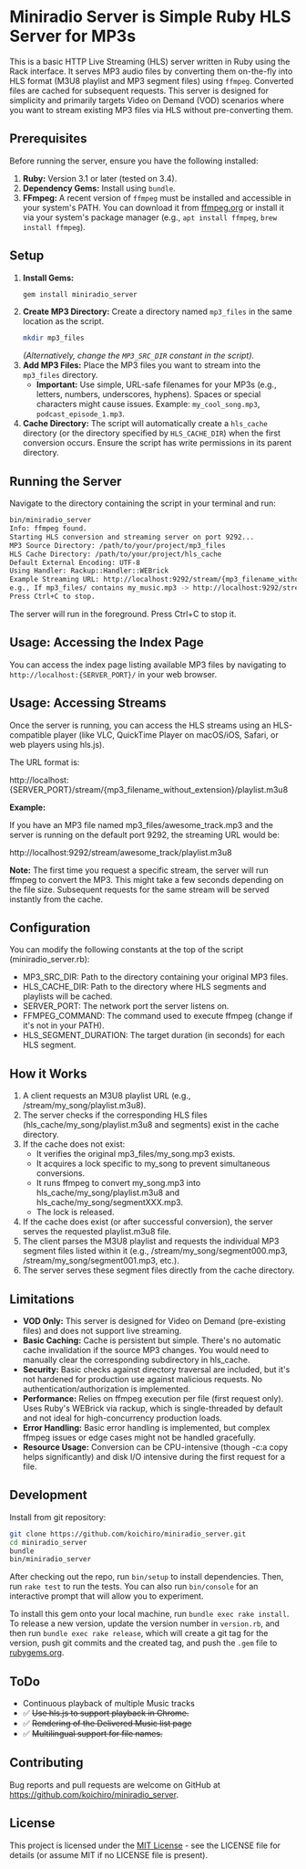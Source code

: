 # Miniradio Server is Simple Ruby HLS Server for MP3s
This is a basic HTTP Live Streaming (HLS) server written in Ruby using the Rack interface. It serves MP3 audio files by converting them on-the-fly into HLS format (M3U8 playlist and MP3 segment files) using `ffmpeg`. Converted files are cached for subsequent requests.
This server is designed for simplicity and primarily targets Video on Demand (VOD) scenarios where you want to stream existing MP3 files via HLS without pre-converting them.

## Prerequisites
Before running the server, ensure you have the following installed:
1.  **Ruby:** Version 3.1 or later (tested on 3.4).
2.  **Dependency Gems:** Install using `bundle`.
3.  **FFmpeg:** A recent version of `ffmpeg` must be installed and accessible in your system's PATH. You can download it from [ffmpeg.org](https://ffmpeg.org/) or install it via your system's package manager (e.g., `apt install ffmpeg`, `brew install ffmpeg`).
## Setup
1.  **Install Gems:**
    ```bash
    gem install miniradio_server
    ```
2.  **Create MP3 Directory:** Create a directory named `mp3_files` in the same location as the script.
    ```bash
    mkdir mp3_files
    ```
    *(Alternatively, change the `MP3_SRC_DIR` constant in the script).*
3.  **Add MP3 Files:** Place the MP3 files you want to stream into the `mp3_files` directory.
    *   **Important:** Use simple, URL-safe filenames for your MP3s (e.g., letters, numbers, underscores, hyphens). Spaces or special characters might cause issues. Example: `my_cool_song.mp3`, `podcast_episode_1.mp3`.
4.  **Cache Directory:** The script will automatically create a `hls_cache` directory (or the directory specified by `HLS_CACHE_DIR`) when the first conversion occurs. Ensure the script has write permissions in its parent directory.

## Running the Server
Navigate to the directory containing the script in your terminal and run:

```bash
bin/miniradio_server
Info: ffmpeg found.
Starting HLS conversion and streaming server on port 9292...
MP3 Source Directory: /path/to/your/project/mp3_files
HLS Cache Directory: /path/to/your/project/hls_cache
Default External Encoding: UTF-8
Using Handler: Rackup::Handler::WEBrick
Example Streaming URL: http://localhost:9292/stream/{mp3_filename_without_extension}/playlist.m3u8
e.g., If mp3_files/ contains my_music.mp3 -> http://localhost:9292/stream/my_music/playlist.m3u8
Press Ctrl+C to stop.
```

The server will run in the foreground. Press Ctrl+C to stop it.

## Usage: Accessing the Index Page

You can access the index page listing available MP3 files by navigating to `http://localhost:{SERVER_PORT}/` in your web browser.

## Usage: Accessing Streams

Once the server is running, you can access the HLS streams using an HLS-compatible player (like VLC, QuickTime Player on macOS/iOS, Safari, or web players using hls.js).

The URL format is:

http\://localhost:{SERVER\_PORT}/stream/{mp3\_filename\_without\_extension}/playlist.m3u8

**Example:**

If you have an MP3 file named mp3\_files/awesome\_track.mp3 and the server is running on the default port 9292, the streaming URL would be:

http\://localhost:9292/stream/awesome\_track/playlist.m3u8

**Note:** The first time you request a specific stream, the server will run ffmpeg to convert the MP3. This might take a few seconds depending on the file size. Subsequent requests for the same stream will be served instantly from the cache.

## Configuration

You can modify the following constants at the top of the script (miniradio\_server.rb):

- MP3\_SRC\_DIR: Path to the directory containing your original MP3 files.
- HLS\_CACHE\_DIR: Path to the directory where HLS segments and playlists will be cached.
- SERVER\_PORT: The network port the server listens on.
- FFMPEG\_COMMAND: The command used to execute ffmpeg (change if it's not in your PATH).
- HLS\_SEGMENT\_DURATION: The target duration (in seconds) for each HLS segment.

## How it Works

1. A client requests an M3U8 playlist URL (e.g., /stream/my\_song/playlist.m3u8).
2. The server checks if the corresponding HLS files (hls\_cache/my\_song/playlist.m3u8 and segments) exist in the cache directory.
3. If the cache does not exist:
   - It verifies the original mp3\_files/my\_song.mp3 exists.
   - It acquires a lock specific to my\_song to prevent simultaneous conversions.
   - It runs ffmpeg to convert my\_song.mp3 into hls\_cache/my\_song/playlist.m3u8 and hls\_cache/my\_song/segmentXXX.mp3.
   - The lock is released.
4. If the cache does exist (or after successful conversion), the server serves the requested playlist.m3u8 file.
5. The client parses the M3U8 playlist and requests the individual MP3 segment files listed within it (e.g., /stream/my\_song/segment000.mp3, /stream/my\_song/segment001.mp3, etc.).
6. The server serves these segment files directly from the cache directory.

## Limitations

- **VOD Only:** This server is designed for Video on Demand (pre-existing files) and does not support live streaming.
- **Basic Caching:** Cache is persistent but simple. There's no automatic cache invalidation if the source MP3 changes. You would need to manually clear the corresponding subdirectory in hls\_cache.
- **Security:** Basic checks against directory traversal are included, but it's not hardened for production use against malicious requests. No authentication/authorization is implemented.
- **Performance:** Relies on ffmpeg execution per file (first request only). Uses Ruby's WEBrick via rackup, which is single-threaded by default and not ideal for high-concurrency production loads.
- **Error Handling:** Basic error handling is implemented, but complex ffmpeg issues or edge cases might not be handled gracefully.
- **Resource Usage:** Conversion can be CPU-intensive (though -c:a copy helps significantly) and disk I/O intensive during the first request for a file.


## Development

Install from git repository:

```bash
git clone https://github.com/koichiro/miniradio_server.git
cd miniradio_server
bundle
bin/miniradio_server
```

After checking out the repo, run `bin/setup` to install dependencies. Then, run `rake test` to run the tests. You can also run `bin/console` for an interactive prompt that will allow you to experiment.

To install this gem onto your local machine, run `bundle exec rake install`. To release a new version, update the version number in `version.rb`, and then run `bundle exec rake release`, which will create a git tag for the version, push git commits and the created tag, and push the `.gem` file to [rubygems.org](https://rubygems.org/gems/miniradio_server).

## ToDo

* Continuous playback of multiple Music tracks
* :white_check_mark: ~~Use hls.js to support playback in Chrome.~~
* :white_check_mark: ~~Rendering of the Delivered Music list page~~
* :white_check_mark: ~~Multilingual support for file names.~~

## Contributing

Bug reports and pull requests are welcome on GitHub at https://github.com/koichiro/miniradio_server.

## License

This project is licensed under the [MIT License](https://opensource.org/licenses/MIT) - see the LICENSE file for details (or assume MIT if no LICENSE file is present).

